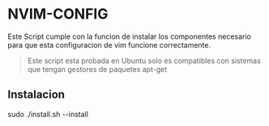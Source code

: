 # NVIM-CONFIG
Este Script cumple con la funcion de instalar los componentes necesario para que esta configuracion de vim funcione correctamente. 
> Este script esta probada en Ubuntu solo es compatibles con sistemas que tengan gestores de paquetes apt-get

## Instalacion
sudo ./install.sh --install